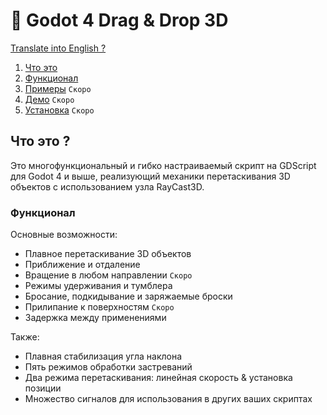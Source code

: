# 🦥 Godot 4 Drag & Drop 3D

[Translate into English ?](README.md)

1. [Что это](#что-это)
1. [Функционал](#функционал)
1. [Примеры](PROCHTI.md) `Скоро`
1. [Демо](PROCHTI.md) `Скоро`
1. [Установка](PROCHTI.md) `Скоро`

## Что это ?

Это многофункциональный и гибко настраиваемый скрипт на GDScript для Godot 4 и выше, реализующий механики перетаскивания 3D объектов с использованием узла RayCast3D.

### Функционал
Основные возможности:
- Плавное перетаскивание 3D объектов
- Приближение и отдаление
- Вращение в любом направлении `Скоро`
- Режимы удерживания и тумблера
- Бросание, подкидывание и заряжаемые броски
- Прилипание к поверхностям `Скоро`
- Задержка между применениями

Также:
- Плавная стабилизация угла наклона
- Пять режимов обработки застреваний
- Два режима перетаскивания: линейная скорость & установка позиции
- Множество сигналов для использования в других ваших скриптах
